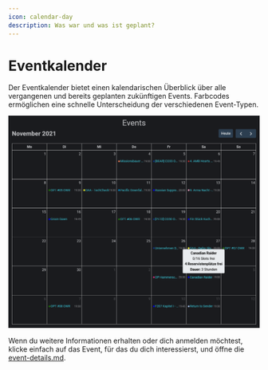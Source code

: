 ```yaml
---
icon: calendar-day
description: Was war und was ist geplant?
---
```


# Eventkalender

Der Eventkalender bietet einen kalendarischen Überblick über alle vergangenen und bereits geplanten zukünftigen Events. Farbcodes ermöglichen eine schnelle Unterscheidung der verschiedenen Event-Typen.

![Mit der Maus können beim Zeigen auf ein Event Details zu der Befüllung und Dauer des Events angezeigt werden](../.gitbook/assets/Slotbot-Calendar.png)

Wenn du weitere Informationen erhalten oder dich anmelden möchtest, klicke einfach auf das Event, für das du dich interessierst, und öffne die [event-details.md](event-details.md "mention").
